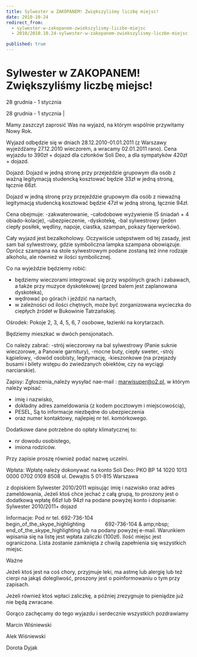 ```yaml
---
title: Sylwester w ZAKOPANEM! Zwiększyliśmy liczbę miejsc!
date: 2010-10-24
redirect_from: 
  - sylwester-w-zakopanem-zwiekszylismy-liczbe-miejsc
  - 2010/2010.10.24-sylwester-w-zakopanem-zwiekszylismy-liczbe-miejsc

published: true
---
```




# Sylwester w ZAKOPANEM! Zwiększyliśmy liczbę miejsc!

<time>28 grudnia - 1 stycznia</time>

28 grudnia - 1 stycznia | 

Mamy zaszczyt zaprosić Was na wyjazd, na którym wspólnie przywitamy Nowy Rok.

Wyjazd odbędzie się w dniach 28.12.2010-01.01.2011 (z Warszawy wyjeżdżamy 27.12.2010 wieczorem, a wracamy 02.01.2011 rano).
Cena wyjazdu to 390zł + dojazd dla członków Soli Deo, a dla sympatyków 420zł + dojazd.

Dojazd: 
Dojazd w jedną stronę przy przejeździe grupowym dla osób z ważną legitymacją studencką kosztować będzie 33zł w jedną stroną, łącznie 66zł.

Dojazd w jedną stronę przy przejeździe grupowym dla osób z nieważną legitymacją studencką kosztować będzie 47zł w 
jedną stroną, łącznie 94zł.

Cena obejmuje:
-zakwaterowanie,
-całodobowe wyżywienie (5 śniadań + 4 obiado-kolacje),
-ubezpieczenie,
-dyskotekę,
-bal sylwestrowy (jeden ciepły posiłek, wędliny, napoje, ciastka, szampan, pokazy
fajerwerków).

Cały wyjazd jest bezalkoholowy.
Oczywiście ustępstwem od tej zasady, jest sam bal sylwestrowy, gdzie symboliczna lampka
szampana obowiązuje. Oprócz szampana na stole sylwestrowym podane zostaną też inne
rodzaje alkoholu, ale również w ilości symbolicznej.

Co na wyjeździe będziemy robić:
- będziemy wieczorami integrować się przy wspólnych grach i zabawach, a także przy muzyce dyskotekowej (przed balem jest zaplanowana dyskoteka),
- wędrować po górach i jeździć na nartach,
- w zależności od ilości chętnych, może być zorganizowana wycieczka do ciepłych 
źródeł w
Bukowinie Tatrzańskiej.

Ośrodek:
Pokoje 2, 3, 4, 5, 6, 7 osobowe, łazienki na korytarzach.

Będziemy mieszkać w dwóch pensjonatach.

Co należy zabrać:
-strój wieczorowy na bal sylwestrowy (Panie suknie wieczorowe, a Panowie garnitury),
-mocne buty, ciepły sweter,
-strój kąpielowy,
-dowód osobisty, legitymację,
-kieszonkowe (na przejazdy busami i bilety wstępu do zwiedzanych obiektów, czy na wyciągi narciarskie).

Zapisy:
Zgłoszenia_należy wysyłać nae-mail : marwisuper@o2.pl, w którym należy wpisać:
- imię i nazwisko,
- dokładny adres zameldowania (z kodem pocztowym i miejscowością),
- PESEL,
Są to informacje niezbędne do ubezpieczenia
- oraz numer kontaktowy, najlepiej nr tel. komórkowego.

Dodatkowe dane potrzebne do opłaty klimatycznej to:

- nr dowodu osobistego,
- imiona rodziców.

Przy zapisie proszę również podać nazwę uczelni.

Wpłata:
Wpłatę należy dokonywać na konto Soli Deo: PKO BP 14 1020 1013 0000 0702 0109 8508
ul. Dewajtis 5
01-815 Warszawa

z dopiskiem Sylwester 2010/2011 wpisując imię i nazwisko oraz adres zameldowania,
Jeżeli ktoś chce jechać z całą grupą, to proszony jest o dodatkową wpłatę 66zł lub 94zł
na podane powyżej konto i dopisanie: Sylwester 2010/2011+ dojazd

Informacje:
Pod nr tel. 692-736-104 begin_of_the_skype_highlighting&nbsp;&nbsp;&nbsp;&nbsp;&nbsp;&nbsp;&nbsp;&nbsp;&nbsp;&nbsp;&nbsp;&nbsp;&nbsp; 692-736-104&nbsp;&
amp;nbsp;&nbsp;&nbsp;&nbsp; end_of_the_skype_highlighting lub na podany powyżej e-mail. Warunkiem wpisania się na listę jest wpłata zaliczki (100zł). Ilość miejsc jest ograniczona. Lista zostanie zamknięta z chwilą zapełnienia się wszystkich miejsc.

Ważne

Jeżeli ktoś jest na coś chory, przyjmuje leki, ma astmę lub alergię lub też cierpi na jakąś dolegliwość, proszony jest o poinformowaniu o tym przy zapisach.

Jeżeli również ktoś wpłaci zaliczkę, a później zrezygnuje to pieniądze już nie będą zwracane.

Gorąco zachęcamy do tego wyjazdu i serdecznie wszystkich pozdrawiamy

Marcin Wiśniewski

Alek Wiśniewski

Dorota Dyjak 


<!--CONTENT FROM OLD SERVER (jos before 2013): 28 grudnia - 1 stycznia | 

Mamy zaszczyt zaprosić Was na wyjazd, na którym wspólnie przywitamy Nowy Rok.

Wyjazd odbędzie się w dniach 28.12.2010-01.01.2011 (z Warszawy wyjeżdżamy 27.12.2010 wieczorem, a wracamy 02.01.2011 rano).
Cena wyjazdu to 390zł + dojazd dla członków Soli Deo, a dla sympatyków 420zł + dojazd.

Dojazd: 
Dojazd w jedną stronę przy przejeździe grupowym dla osób z ważną legitymacją studencką kosztować będzie 33zł w jedną stroną, łącznie 66zł.

Dojazd w jedną stronę przy przejeździe grupowym dla osób z nieważną legitymacją studencką kosztować będzie 47zł w jedną stroną, łącznie 94zł.

Cena obejmuje:
-zakwaterowanie,
-całodobowe wyżywienie (5 śniadań + 4 obiado-kolacje),
-ubezpieczenie,
-dyskotekę,
-bal sylwestrowy (jeden ciepły posiłek, wędliny, napoje, ciastka, szampan, pokazy
fajerwerków).

Cały wyjazd jest bezalkoholowy.
Oczywiście ustępstwem od tej zasady, jest sam bal sylwestrowy, gdzie symboliczna lampka
szampana obowiązuje. Oprócz szampana na stole sylwestrowym podane zostaną też inne
rodzaje alkoholu, ale również w ilości symbolicznej.

Co na wyjeździe będziemy robić:
- będziemy wieczorami integrować się przy wspólnych grach i zabawach, a także przy muzyce dyskotekowej (przed balem jest zaplanowana dyskoteka),
- wędrować po górach i jeździć na nartach,
- w zależności od ilości chętnych, może być zorganizowana wycieczka do ciepłych źródeł w
Bukowinie Tatrzańskiej.

Ośrodek:
Pokoje 2, 3, 4, 5, 6, 7 osobowe, łazienki na korytarzach.

Będziemy mieszkać w dwóch pensjonatach.

Co należy zabrać:
-strój wieczorowy na bal sylwestrowy (Panie suknie wieczorowe, a Panowie garnitury),
-mocne buty, ciepły sweter,
-strój kąpielowy,
-dowód osobisty, legitymację,
-kieszonkowe (na przejazdy busami i bilety wstępu do zwiedzanych obiektów, czy na wyciągi narciarskie).

Zapisy:
Zgłoszenia_należy wysyłać nae-mail : marwisuper@o2.pl, w którym należy wpisać:
- imię i nazwisko,
- dokładny adres zameldowania (z kodem pocztowym i miejscowością),
- PESEL,
Są to informacje niezbędne do ubezpieczenia
- oraz numer kontaktowy, najlepiej nr tel. komórkowego.

Dodatkowe dane potrzebne do opłaty klimatycznej to:

- nr dowodu osobistego,
- imiona rodziców.

Przy zapisie proszę również podać nazwę uczelni.

Wpłata:
Wpłatę należy dokonywać na konto Soli Deo: PKO BP 14 1020 1013 0000 0702 0109 8508
ul. Dewajtis 5
01-815 Warszawa

z dopiskiem Sylwester 2010/2011 wpisując imię i nazwisko oraz adres zameldowania,
Jeżeli ktoś chce jechać z całą grupą, to proszony jest o dodatkową wpłatę 66zł lub 94zł
na podane powyżej konto i dopisanie: Sylwester 2010/2011+ dojazd

Informacje:
Pod nr tel. 692-736-104 begin_of_the_skype_highlighting&nbsp;&nbsp;&nbsp;&nbsp;&nbsp;&nbsp;&nbsp;&nbsp;&nbsp;&nbsp;&nbsp;&nbsp;&nbsp; 692-736-104&nbsp;&nbsp;&nbsp;&nbsp;&nbsp; end_of_the_skype_highlighting lub na podany powyżej e-mail. Warunkiem wpisania się na listę jest wpłata zaliczki (100zł). Ilość miejsc jest ograniczona. Lista zostanie zamknięta z chwilą zapełnienia się wszystkich miejsc.

Ważne

Jeżeli ktoś jest na coś chory, przyjmuje leki, ma astmę lub alergię lub też cierpi na jakąś dolegliwość, proszony jest o poinformowaniu o tym przy zapisach.

Jeżeli również ktoś wpłaci zaliczkę, a później zrezygnuje to pieniądze już nie będą zwracane.

Gorąco zachęcamy do tego wyjazdu i serdecznie wszystkich pozdrawiamy

Marcin Wiśniewski

Alek Wiśniewski

Dorota Dyjak 
                           
-->

<!--{{json:{"created_date":"2010-10-24 21:52:32","publish_down":"0000-00-00 00:00:00","id":"979"}}}-->